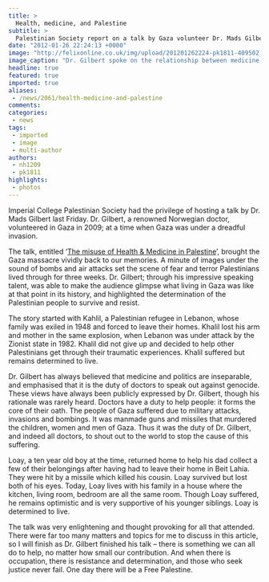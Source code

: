 ```yaml
---
title: >
  Health, medicine, and Palestine
subtitle: >
  Palestinian Society report on a talk by Gaza volunteer Dr. Mads Gilbert
date: "2012-01-26 22:24:13 +0000"
image: "http://felixonline.co.uk/img/upload/201201262224-pk1811-409502_349633678382237_248420458503560_1381176_302468328_n.jpg"
image_caption: "Dr. Gilbert spoke on the relationship between medicine and politics"
headline: true
featured: true
imported: true
aliases:
 - /news/2061/health-medicine-and-palestine
comments:
categories:
 - news
tags:
 - imported
 - image
 - multi-author
authors:
 - nh1209
 - pk1811
highlights:
 - photos
---
```


Imperial College Palestinian Society had the privilege of hosting a talk by Dr. Mads Gilbert last Friday. Dr. Gilbert, a renowned Norwegian doctor, volunteered in Gaza in 2009; at a time when Gaza was under a dreadful invasion.

The talk, entitled ‘[The misuse of Health & Medicine in Palestine](http://www.imperialcollegeunion.org/whats-on/palestinian-society-mads-gilbert-on-the-misuse-of-health-medicine-in-palestine,1966,EV.html)’, brought the Gaza massacre vividly back to our memories. A minute of images under the sound of bombs and air attacks set the scene of fear and terror Palestinians lived through for three weeks. Dr. Gilbert; through his impressive speaking talent, was able to make the audience glimpse what living in Gaza was like at that point in its history, and highlighted the determination of the Palestinian people to survive and resist.

The story started with Kahlil, a Palestinian refugee in Lebanon, whose family was exiled in 1948 and forced to leave their homes. Khalil lost his arm and mother in the same explosion, when Lebanon was under attack by the Zionist state in 1982. Khalil did not give up and decided to help other Palestinians get through their traumatic experiences. Khalil suffered but remains determined to live.

Dr. Gilbert has always believed that medicine and politics are inseparable, and emphasised that it is the duty of doctors to speak out against genocide. These views have always been publicly expressed by Dr. Gilbert, though his rationale was rarely heard. Doctors have a duty to help people: it forms the core of their oath. The people of Gaza suffered due to military attacks, invasions and bombings. It was manmade guns and missiles that murdered the children, women and men of Gaza. Thus it was the duty of Dr. Gilbert, and indeed all doctors, to shout out to the world to stop the cause of this suffering.

Loay, a ten year old boy at the time, returned home to help his dad collect a few of their belongings after having had to leave their home in Beit Lahia. They were hit by a missile which killed his cousin. Loay survived but lost both of his eyes. Today, Loay lives with his family in a house where the kitchen, living room, bedroom are all the same room. Though Loay suffered, he remains optimistic and is very supportive of his younger siblings. Loay is determined to live.

The talk was very enlightening and thought provoking for all that attended. There were far too many matters and topics for me to discuss in this article, so I will finish as Dr. Gilbert finished his talk – there is something we can all do to help, no matter how small our contribution. And when there is occupation, there is resistance and determination, and those who seek justice never fail. One day there will be a Free Palestine.
